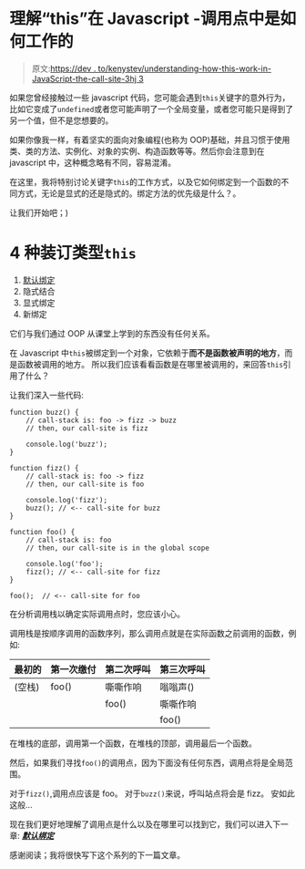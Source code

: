 # 理解“this”在 Javascript -调用点中是如何工作的

> 原文:[https://dev . to/kenystev/understanding-how-this-work-in-JavaScript-the-call-site-3hj 3](https://dev.to/kenystev/understanding-how-this-works-in-javascript---the-call-site-3hj3)

如果您曾经接触过一些 javascript 代码，您可能会遇到`this`关键字的意外行为，比如它变成了`undefined`或者您可能声明了一个全局变量，或者您可能只是得到了另一个值，但不是您想要的。

如果你像我一样，有着坚实的面向对象编程(也称为 OOP)基础，并且习惯于使用类、类的方法、实例化、对象的实例、构造函数等等。然后你会注意到在 javascript 中，这种概念略有不同，容易混淆。

在这里，我将特别讨论关键字`this`的工作方式，以及它如何绑定到一个函数的不同方式，无论是显式的还是隐式的。绑定方法的优先级是什么？。

让我们开始吧；)

# [](#4-types-of-binding-raw-this-endraw-)4 种装订类型`this`

1.  [默认绑定](https://dev.to/kenystev/understanding-how-this-works-in-javascript---default-binding-56m4)
2.  隐式结合
3.  显式绑定
4.  新绑定

它们与我们通过 OOP 从课堂上学到的东西没有任何关系。

在 Javascript 中`this`被绑定到一个对象，它依赖于**而不是函数被声明的地方**，而是函数被调用的地方。
所以我们应该看看函数是在哪里被调用的，来回答`this`引用了什么？

让我们深入一些代码:

```
function buzz() {
    // call-stack is: foo -> fizz -> buzz
    // then, our call-site is fizz

    console.log('buzz');
}

function fizz() {
    // call-stack is: foo -> fizz
    // then, our call-site is foo

    console.log('fizz');
    buzz(); // <-- call-site for buzz
}

function foo() {
    // call-stack is: foo
    // then, our call-site is in the global scope

    console.log('foo');
    fizz(); // <-- call-site for fizz
}

foo();  // <-- call-site for foo 
```

在分析调用栈以确定实际调用点时，您应该小心。

调用栈是按顺序调用的函数序列，那么调用点就是在实际函数之前调用的函数，例如:

| 最初的 | 第一次缴付 | 第二次呼叫 | 第三次呼叫 |
| --- | --- | --- | --- |
| (空栈) | foo() | 嘶嘶作响 | 嗡嗡声() |
|  |  | foo() | 嘶嘶作响 |
|  |  |  | foo() |

在堆栈的底部，调用第一个函数，在堆栈的顶部，调用最后一个函数。

然后，如果我们寻找`foo()`的调用点，因为下面没有任何东西，调用点将是全局范围。

对于`fizz()`,调用点应该是 foo。
对于`buzz()`来说，呼叫站点将会是 fizz。
安如此这般...

现在我们更好地理解了调用点是什么以及在哪里可以找到它，我们可以进入下一章: [***默认绑定***](https://dev.to/kenystev/understanding-how-this-works-in-javascript---default-binding-56m4)

感谢阅读；我将很快写下这个系列的下一篇文章。
